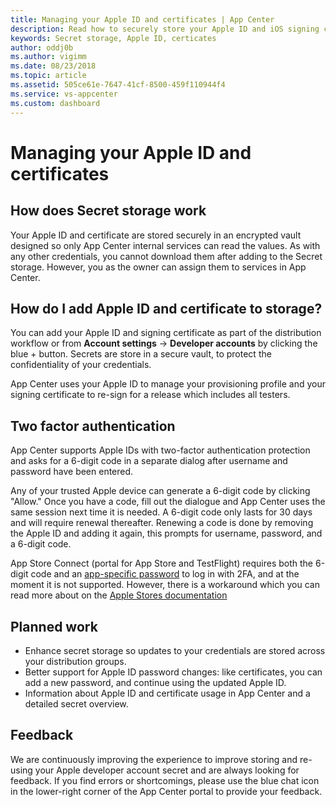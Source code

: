 ```yaml
---
title: Managing your Apple ID and certificates | App Center
description: Read how to securely store your Apple ID and iOS signing certificate in App Center.
keywords: Secret storage, Apple ID, certicates
author: oddj0b
ms.author: vigimm 
ms.date: 08/23/2018
ms.topic: article 
ms.assetid: 505ce61e-7647-41cf-8500-459f110944f4
ms.service: vs-appcenter
ms.custom: dashboard
---
```


# Managing your Apple ID and certificates

## How does Secret storage work
Your Apple ID and certificate are stored securely in an encrypted vault designed so only App Center internal services can read the values. As with any other credentials, you cannot download them after adding to the Secret storage. However, you as the owner can assign them to services in App Center.

## How do I add Apple ID and certificate to storage?
You can add your Apple ID and signing certificate as part of the distribution workflow or from **Account settings** -> **Developer accounts** by clicking the blue + button. Secrets are store in a secure vault, to protect the confidentiality of your credentials.

App Center uses your Apple ID to manage your provisioning profile and your signing certificate to re-sign for a release which includes all testers.

## Two factor authentication
App Center supports Apple IDs with two-factor authentication protection and asks for a 6-digit code in a separate dialog after username and password have been entered.

Any of your trusted Apple device can generate a 6-digit code by clicking "Allow." Once you have a code, fill out the dialogue and App Center uses the same session next time it is needed. A 6-digit code only lasts for 30 days and will require renewal thereafter. Renewing a code is done by removing the Apple ID and adding it again, this prompts for username, password, and a 6-digit code.

App Store Connect (portal for App Store and TestFlight) requires both the 6-digit code and an [app-specific password](https://support.apple.com/en-us/HT204397) to log in with 2FA, and at the moment it is not supported. However, there is a workaround which you can read more about on the [Apple Stores documentation](../distribution/stores/apple.md#two-factor-authentication-workaround)

## Planned work
- Enhance secret storage so updates to your credentials are stored across your distribution groups.
- Better support for Apple ID password changes: like certificates, you can add a new password, and continue using the updated Apple ID.
- Information about Apple ID and certificate usage in App Center and a detailed secret overview.

## Feedback
We are continuously improving the experience to improve storing and re-using your Apple developer account secret and are always looking for feedback. If you find errors or shortcomings, please use the blue chat icon in the lower-right corner of the App Center portal to provide your feedback.

